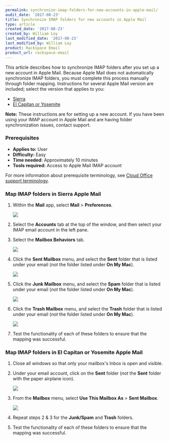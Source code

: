 ```yaml
---
permalink: synchronize-imap-folders-for-new-accounts-in-apple-mail/
audit_date: '2017-08-23'
title: Synchronize IMAP folders for new accounts in Apple Mail
type: article
created_date: '2017-08-23'
created_by: William Loy
last_modified_date: '2017-08-23'
last_modified_by: William Loy
product: Rackspace Email
product_url: rackspace-email
---
```


This article describes how to synchronize IMAP folders after you set up a new account in Apple Mail. Because Apple Mail does not automatically synchronize IMAP folders, you must complete this process manually through folder mapping. Instructions for several Apple Mail version are included; select the version that applies to you:

 - [Sierra](#map-imap-folders-in-sierra-apple-mail)
 - [El Capitan or Yosemite](#map-imap-folders-in-el-capitan-or-yosemite-apple-mail)

 
 **Note:** These instructions are for setting up a new account. If you have been using your IMAP account in Apple Mail and are having folder synchronization issues, contact support.

### Prerequisites

- **Applies to:** User
- **Difficulty:** Easy
- **Time needed:** Approximately 10 minutes
- **Tools required:**  Access to Apple Mail IMAP account

For more information about prerequisite terminology, see [Cloud Office support terminology](/support/how-to/cloud-office-support-terminology/).

### Map IMAP folders in Sierra Apple Mail

 1. Within the **Mail** app, select **Mail** > **Preferences**.

     ![](preference-mapping-sierra.png)

 2. Select the **Accounts** tab at the top of the window, and then select your IMAP email account in the left pane.
 
 3. Select the **Mailbox Behaviors** tab.

     ![](IMAP_MailboxBehaviors.png)

 4. Click the **Sent Mailbox** menu, and select the **Sent** folder that is listed under your email (*not* the folder listed under **On My Mac**).

     ![](IMAP_SentFolderMapping.png)

 5. Click the **Junk Mailbox** menu, and select the **Spam** folder that is listed under your email (*not* the folder listed under **On My Mac**).

     ![](IMAP_SpamFolderMapping.png)

 6. Click the **Trash Mailbox** menu, and select the **Trash** folder that is listed under your email (*not* the folder listed under **On My Mac**).

     ![](IMAP_TrashFolderMapping.png)


 7. Test the functionality of each of these folders to ensure that the mapping was successful.  

### Map IMAP folders in El Capitan or Yosemite Apple Mail

 1. Close all windows so that only your mailbox's Inbox is open and visible.
 
 2. Under your email account, click on the **Sent** folder  (*not* the **Sent** folder with the paper airplane icon).

    ![](el_capitan_yosemite_MailboxFolderList.png)

 3. From the **Mailbox** menu, select **Use This Mailbox As** > **Sent Mailbox**.

    ![](el_capitan_yosemite_FolderMapping_Sent.png)

 4. Repeat steps 2 & 3 for the **Junk/Spam** and **Trash** folders.

 5. Test the functionality of each of these folders to ensure that the mapping was successful.  
